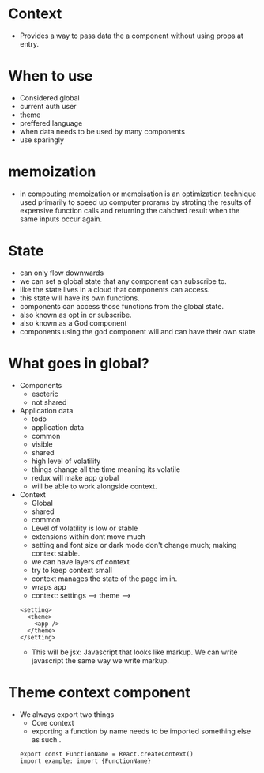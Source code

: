 # Context
- Provides a way to pass data the a component without using props at entry.
# When to use
- Considered global
- current auth user
- theme
- preffered language
- when data needs to be used by many components
- use sparingly

# memoization
- in compouting memoization or memoisation is an optimization technique used primarily to speed up computer prorams by stroting the results of expensive function calls and returning the cahched result when the same inputs occur again.

# State 
- can only flow downwards
- we can set a global state that any component can subscribe to.
- like the state lives in a cloud that components can access.
- this state will have its own functions.
- components can access those functions from the global state.
- also known as opt in or subscribe.
- also known as a God component
- components using the god component will and can have their own state

# What goes in global?
- Components
    * esoteric
    * not shared
- Application data
    * todo
    * application data
    * common
    * visible
    * shared
    * high level of volatility
    * things change all the time meaning its volatile
    * redux will make app global
    * will be able to work alongside context.
- Context
    * Global
    * shared
    * common
    * Level of volatility is low or stable
    * extensions within dont move much
    * setting and font size or dark mode don't change much; making context stable.
    * we can have layers of context
    * try to keep context small
    * context manages the state of the page im in.
    * wraps app
    * context: settings --> theme -->
    ```
    <setting>
      <theme>
        <app />
      </theme>
    </setting>
    ```
    * This will be jsx: Javascript that looks like markup. We can write javascript the same way we write markup.

# Theme context component
- We always export two things
    * Core context
    * exporting a function by name needs to be imported something else as such..
    ```
    export const FunctionName = React.createContext()
    import example: import {FunctionName}
    ```
